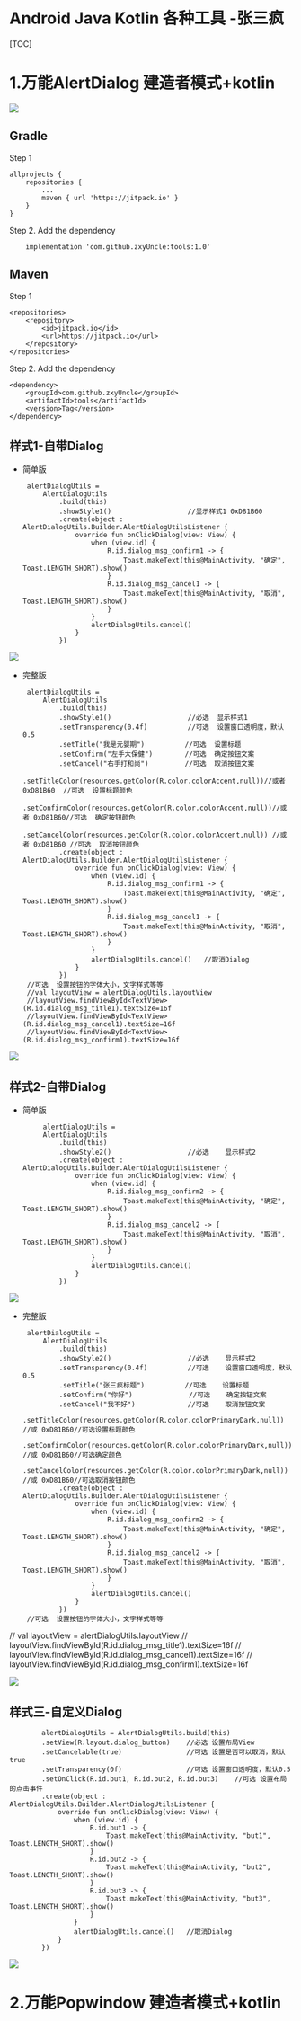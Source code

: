 


# Android Java Kotlin 各种工具 -张三疯 



[TOC]
# 1.万能AlertDialog 建造者模式+kotlin
[![](https://jitpack.io/v/zxyUncle/tools.svg)](https://jitpack.io/#zxyUncle/tools)

Gradle
-----
Step 1

	allprojects {
		repositories {
			...
			maven { url 'https://jitpack.io' }
		}
	}

Step 2. Add the dependency

        implementation 'com.github.zxyUncle:tools:1.0'

Maven
-----
Step 1

	<repositories>
		<repository>
		    <id>jitpack.io</id>
		    <url>https://jitpack.io</url>
		</repository>
	</repositories>

Step 2. Add the dependency

	<dependency>
	    <groupId>com.github.zxyUncle</groupId>
	    <artifactId>tools</artifactId>
	    <version>Tag</version>
	</dependency>

 
 

样式1-自带Dialog
---

 - 简单版

        alertDialogUtils =
            AlertDialogUtils
                .build(this)
                .showStyle1()                   //显示样式1 0xD81B60
                .create(object : AlertDialogUtils.Builder.AlertDialogUtilsListener {
                    override fun onClickDialog(view: View) {
                        when (view.id) {
                            R.id.dialog_msg_confirm1 -> {
                                Toast.makeText(this@MainActivity, "确定", Toast.LENGTH_SHORT).show()
                            }
                            R.id.dialog_msg_cancel1 -> {
                                Toast.makeText(this@MainActivity, "取消", Toast.LENGTH_SHORT).show()
                            }
                        }
                        alertDialogUtils.cancel()
                    }
                })

[![](https://raw.githubusercontent.com/zxyUncle/tools/master/picature/dialog1.jpg)](https://raw.githubusercontent.com/zxyUncle/tools/master/picature/dialog1.jpg)



 - 完整版

        alertDialogUtils =
            AlertDialogUtils
                .build(this)
                .showStyle1()                   //必选  显示样式1
                .setTransparency(0.4f)          //可选  设置窗口透明度，默认0.5
                .setTitle("我是元婴期")          //可选  设置标题
                .setConfirm("左手大保健")        //可选  确定按钮文案
                .setCancel("右手打和尚")         //可选  取消按钮文案
                .setTitleColor(resources.getColor(R.color.colorAccent,null))//或者 0xD81B60  //可选  设置标题颜色
                .setConfirmColor(resources.getColor(R.color.colorAccent,null))//或者 0xD81B60//可选  确定按钮颜色
                .setCancelColor(resources.getColor(R.color.colorAccent,null)) //或者 0xD81B60 //可选  取消按钮颜色
                .create(object : AlertDialogUtils.Builder.AlertDialogUtilsListener {
                    override fun onClickDialog(view: View) {
                        when (view.id) {
                            R.id.dialog_msg_confirm1 -> {
                                Toast.makeText(this@MainActivity, "确定", Toast.LENGTH_SHORT).show()
                            }
                            R.id.dialog_msg_cancel1 -> {
                                Toast.makeText(this@MainActivity, "取消", Toast.LENGTH_SHORT).show()
                            }
                        }
                        alertDialogUtils.cancel()   //取消Dialog
                    }
                })
        //可选  设置按钮的字体大小，文字样式等等
        //val layoutView = alertDialogUtils.layoutView
        //layoutView.findViewById<TextView>(R.id.dialog_msg_title1).textSize=16f
        //layoutView.findViewById<TextView>(R.id.dialog_msg_cancel1).textSize=16f
        //layoutView.findViewById<TextView>(R.id.dialog_msg_confirm1).textSize=16f
        
[![](https://raw.githubusercontent.com/zxyUncle/tools/master/picature/dialog1.1.jpg)](https://raw.githubusercontent.com/zxyUncle/tools/master/picature/dialog1.1.jpg)

样式2-自带Dialog
------------
 - 简单版

            alertDialogUtils =
            AlertDialogUtils
                .build(this)
                .showStyle2()                   //必选    显示样式2
                .create(object : AlertDialogUtils.Builder.AlertDialogUtilsListener {
                    override fun onClickDialog(view: View) {
                        when (view.id) {
                            R.id.dialog_msg_confirm2 -> {
                                Toast.makeText(this@MainActivity, "确定", Toast.LENGTH_SHORT).show()
                            }
                            R.id.dialog_msg_cancel2 -> {
                                Toast.makeText(this@MainActivity, "取消", Toast.LENGTH_SHORT).show()
                            }
                        }
                        alertDialogUtils.cancel()
                    }
                })

[![](https://raw.githubusercontent.com/zxyUncle/tools/master/picature/dialog2.jpg)](https://raw.githubusercontent.com/zxyUncle/tools/master/picature/dialog2.jpg)         
 - 完整版   

        alertDialogUtils =
            AlertDialogUtils
                .build(this)
                .showStyle2()                   //必选    显示样式2
                .setTransparency(0.4f)          //可选    设置窗口透明度，默认0.5
                .setTitle("张三疯标题")          //可选    设置标题
                .setConfirm("你好")              //可选    确定按钮文案
                .setCancel("我不好")             //可选    取消按钮文案
                .setTitleColor(resources.getColor(R.color.colorPrimaryDark,null)) //或 0xD81B60//可选设置标题颜色
                .setConfirmColor(resources.getColor(R.color.colorPrimaryDark,null)) //或 0xD81B60//可选确定颜色
                .setCancelColor(resources.getColor(R.color.colorPrimaryDark,null)) //或 0xD81B60//可选取消按钮颜色
                .create(object : AlertDialogUtils.Builder.AlertDialogUtilsListener {
                    override fun onClickDialog(view: View) {
                        when (view.id) {
                            R.id.dialog_msg_confirm2 -> {
                                Toast.makeText(this@MainActivity, "确定", Toast.LENGTH_SHORT).show()
                            }
                            R.id.dialog_msg_cancel2 -> {
                                Toast.makeText(this@MainActivity, "取消", Toast.LENGTH_SHORT).show()
                            }
                        }
                        alertDialogUtils.cancel()
                    }
                })
        //可选  设置按钮的字体大小，文字样式等等
//        val layoutView = alertDialogUtils.layoutView
//        layoutView.findViewById<TextView>(R.id.dialog_msg_title1).textSize=16f
//        layoutView.findViewById<TextView>(R.id.dialog_msg_cancel1).textSize=16f
//        layoutView.findViewById<TextView>(R.id.dialog_msg_confirm1).textSize=16f
 

[![](https://raw.githubusercontent.com/zxyUncle/tools/master/picature/dialog2.1.jpg)](https://raw.githubusercontent.com/zxyUncle/tools/master/picature/dialog2.1.jpg) 

## 样式三-自定义Dialog ##

            alertDialogUtils = AlertDialogUtils.build(this)
            .setView(R.layout.dialog_button)    //必选 设置布局View
            .setCancelable(true)                //可选 设置是否可以取消，默认true
            .setTransparency(0f)                //可选 设置窗口透明度，默认0.5
            .setOnClick(R.id.but1, R.id.but2, R.id.but3)    //可选 设置布局的点击事件
            .create(object : AlertDialogUtils.Builder.AlertDialogUtilsListener {
                override fun onClickDialog(view: View) {
                    when (view.id) {
                        R.id.but1 -> {
                            Toast.makeText(this@MainActivity, "but1", Toast.LENGTH_SHORT).show()
                        }
                        R.id.but2 -> {
                            Toast.makeText(this@MainActivity, "but2", Toast.LENGTH_SHORT).show()
                        }
                        R.id.but3 -> {
                            Toast.makeText(this@MainActivity, "but3", Toast.LENGTH_SHORT).show()
                        }
                    }
                    alertDialogUtils.cancel()   //取消Dialog
                }
            })
            
[![](https://raw.githubusercontent.com/zxyUncle/tools/master/picature/dialog3.jpg)](https://raw.githubusercontent.com/zxyUncle/tools/master/picature/dialog3.jpg)    


# 2.万能Popwindow 建造者模式+kotlin
            
